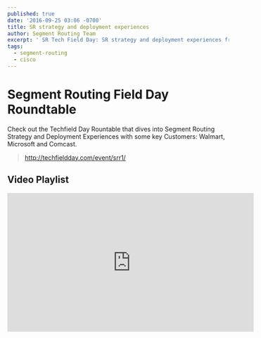 ```yaml
---
published: true
date: '2016-09-25 03:06 -0700'
title: SR strategy and deployment experiences
author: Segment Routing Team
excerpt: ' SR Tech Field Day: SR strategy and deployment experiences from Walmart, Microsoft and Comcast'
tags:
  - segment-routing
  - cisco
---
```


# Segment Routing Field Day Roundtable

Check out the Techfield Day Rountable that dives into Segment Routing Strategy and Deployment Experiences with some key Customers: Walmart, Microsoft and Comcast.

>http://techfieldday.com/event/srr1/


## Video Playlist 

<iframe width="560" height="315" src="https://www.youtube.com/embed/videoseries?list=PLinuRwpnsHacUlfUCrVstvpzURnK_M3iI" frameborder="0" allowfullscreen></iframe>
